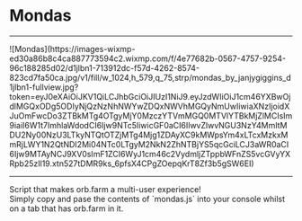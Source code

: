 # Mondas
<hr/>
![Mondas](https://images-wixmp-ed30a86b8c4ca887773594c2.wixmp.com/f/4e77682b-0567-4757-9254-96c188285d02/d1jlbn1-713912dc-f57d-4262-8574-823cd7fa50ca.jpg/v1/fill/w_1024,h_579,q_75,strp/mondas_by_janjygiggins_d1jlbn1-fullview.jpg?token=eyJ0eXAiOiJKV1QiLCJhbGciOiJIUzI1NiJ9.eyJzdWIiOiJ1cm46YXBwOjdlMGQxODg5ODIyNjQzNzNhNWYwZDQxNWVhMGQyNmUwIiwiaXNzIjoidXJuOmFwcDo3ZTBkMTg4OTgyMjY0MzczYTVmMGQ0MTVlYTBkMjZlMCIsIm9iaiI6W1t7ImhlaWdodCI6Ijw9NTc5IiwicGF0aCI6IlwvZlwvNGU3NzY4MmItMDU2Ny00NzU3LTkyNTQtOTZjMTg4Mjg1ZDAyXC9kMWpsYm4xLTcxMzkxMmRjLWY1N2QtNDI2Mi04NTc0LTgyM2NkN2ZhNTBjYS5qcGciLCJ3aWR0aCI6Ijw9MTAyNCJ9XV0sImF1ZCI6WyJ1cm46c2VydmljZTppbWFnZS5vcGVyYXRpb25zIl19.xtn527tDMR9ks_6pfsX4CPgZOepqKrT8Zf3b5gSW6EI)
<hr/>
Script that makes orb.farm a multi-user experience!
<br/>
Simply copy and pase the contents of `mondas.js` into your console whilst on a tab that has orb.farm in it.

